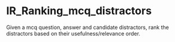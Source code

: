 # IR_Ranking_mcq_distractors
Given a mcq question, answer and candidate distractors, rank the distractors based on their usefulness/relevance order. 
